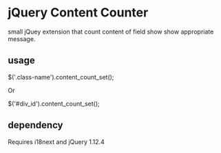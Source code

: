 # jQuery Content Counter
small jQuey extension that count content of field show show appropriate message. 

## usage 

$('.class-name').content_count_set();

Or

$('#div_id').content_count_set();

## dependency
Requires i18next and jQuery 1.12.4
